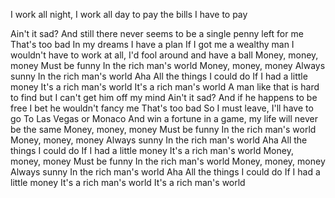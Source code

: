 I work all night, I work all day to pay the bills I have to pay

Ain't it sad?
And still there never seems to be a single penny left for me
That's too bad
In my dreams I have a plan
If I got me a wealthy man
I wouldn't have to work at all, I'd fool around and have a ball
Money, money, money
Must be funny
In the rich man's world
Money, money, money
Always sunny
In the rich man's world
Aha
All the things I could do
If I had a little money
It's a rich man's world
It's a rich man's world
A man like that is hard to find but I can't get him off my mind
Ain't it sad?
And if he happens to be free I bet he wouldn't fancy me
That's too bad
So I must leave, I'll have to go
To Las Vegas or Monaco
And win a fortune in a game, my life will never be the same
Money, money, money
Must be funny
In the rich man's world
Money, money, money
Always sunny
In the rich man's world
Aha
All the things I could do
If I had a little money
It's a rich man's world
Money, money, money
Must be funny
In the rich man's world
Money, money, money
Always sunny
In the rich man's world
Aha
All the things I could do
If I had a little money
It's a rich man's world
It's a rich man's world